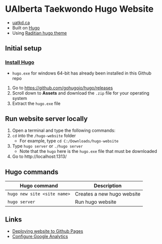 # UAlberta Taekwondo Hugo Website

- [uatkd.ca](https://uatkd.ca/)
- Built on [Hugo](https://gohugo.io/)
- Using [Raditian hugo theme](https://themes.gohugo.io/themes/raditian-free-hugo-theme/)

## Initial setup

### [Install Hugo](https://gohugo.io/getting-started/installing/)

- `hugo.exe` for windows 64-bit has already been installed in this Github repo

1. Go to https://github.com/gohugoio/hugo/releases
2. Scroll down to **Assets** and download the `.zip` file for your operating system
3. Extract the `hugo.exe` file

## Run website server locally

1. Open a terminal and type the following commands:
2. `cd` into the `/hugo-website` folder
   - For example, type `cd C:/Downloads/hugo-website`
3. Type `hugo server` or `./hugo server`
   - Note that the `hugo` here is the `hugo.exe` file that must be downloaded
4. Go to http://localhost:1313/

## Hugo commands

| Hugo command                | Description                |
| --------------------------- | -------------------------- |
| `hugo new site <site name>` | Creates a new hugo website |
| `hugo server`               | Run hugo website           |

## Links

- [Deploying website to Github Pages](https://gohugo.io/hosting-and-deployment/hosting-on-github/)
- [Configure Google Analytics](https://gohugo.io/templates/internal/#google-analytics)
